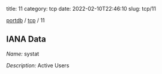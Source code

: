 title: 11
category: tcp
date: 2022-02-10T22:46:10
slug: tcp/11

[portdb](/) / [tcp](/category/tcp.html) / 11


## IANA Data

_Name:_ systat

_Description:_ Active Users

